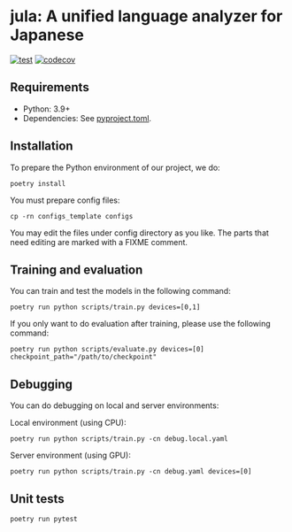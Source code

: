 # jula: A unified language analyzer for Japanese

[![test](https://github.com/ku-nlp/jula/actions/workflows/test.yml/badge.svg)](https://github.com/ku-nlp/jula/actions/workflows/test.yml)
[![codecov](https://codecov.io/gh/ku-nlp/jula/branch/main/graph/badge.svg?token=A9FWWPLITO)](https://codecov.io/gh/ku-nlp/jula)

## Requirements

- Python: 3.9+
- Dependencies: See [pyproject.toml](./pyproject.toml).

## Installation

To prepare the Python environment of our project, we do:
```shell
poetry install
```
You must prepare config files:
```shell
cp -rn configs_template configs
```
You may edit the files under config directory as you like.
The parts that need editing are marked with a FIXME comment.

## Training and evaluation
You can train and test the models in the following command:
```shell
poetry run python scripts/train.py devices=[0,1]
```

If you only want to do evaluation after training, please use the following command:
```shell
poetry run python scripts/evaluate.py devices=[0] checkpoint_path="/path/to/checkpoint"
```

## Debugging
You can do debugging on local and server environments:

Local environment (using CPU):
```shell
poetry run python scripts/train.py -cn debug.local.yaml
```
Server environment (using GPU):
```shell
poetry run python scripts/train.py -cn debug.yaml devices=[0]
```

## Unit tests

```shell
poetry run pytest
```
